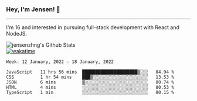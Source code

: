 ### Hey, I'm Jensen! 👋

---

I'm 16 and interested in pursuing full-stack development with React and NodeJS.

![jensenzhng's Github Stats](https://github-readme-stats.vercel.app/api?username=jensenzhng&theme=dark&show_icons=true&count_private=true)
<br />
[![wakatime](https://wakatime.com/badge/user/cbfc263d-3611-4e36-8278-8fad45fe3f62.svg)](https://wakatime.com/@cbfc263d-3611-4e36-8278-8fad45fe3f62)

<!--START_SECTION:waka-->
```text
Week: 12 January, 2022 - 18 January, 2022

JavaScript   11 hrs 56 mins  █████████████████████▒░░░   84.94 % 
CSS          1 hr 54 mins    ███▒░░░░░░░░░░░░░░░░░░░░░   13.53 % 
JSON         6 mins          ▒░░░░░░░░░░░░░░░░░░░░░░░░   00.74 % 
HTML         4 mins          ░░░░░░░░░░░░░░░░░░░░░░░░░   00.53 % 
TypeScript   1 min           ░░░░░░░░░░░░░░░░░░░░░░░░░   00.15 % 
```
<!--END_SECTION:waka-->
